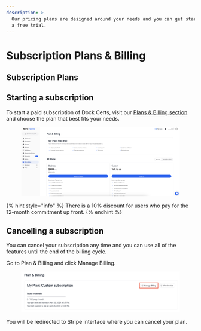 ```yaml
---
description: >-
  Our pricing plans are designed around your needs and you can get started with
  a free trial.
---
```


# Subscription Plans & Billing

## Subscription Plans

## Starting a subscription

To start a paid subscription of Dock Certs, visit our [Plans & Billing section ](https://certs.dock.io/plans)and choose the plan that best fits your needs.

<figure><img src="../.gitbook/assets/Screenshot 2024-04-11 at 16.50.36.png" alt=""><figcaption></figcaption></figure>

{% hint style="info" %}
There is a 10% discount for users who pay for the 12-month commitment up front.
{% endhint %}

## Cancelling a subscription <a href="#h_253e8060a6" id="h_253e8060a6"></a>

You can cancel your subscription any time and you can use all of the features until the end of the billing cycle.

Go to Plan & Billing and click Manage Billing.

<figure><img src="../.gitbook/assets/Screenshot 2024-04-11 at 16.52.47.png" alt=""><figcaption></figcaption></figure>

You will be redirected to Stripe interface where you can cancel your plan.

